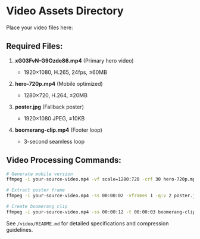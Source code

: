 # Video Assets Directory

Place your video files here:

## Required Files:

1. **xG03FvN-G9Ozde86.mp4** (Primary hero video)
   - 1920×1080, H.265, 24fps, ≤60MB
   
2. **hero-720p.mp4** (Mobile optimized)
   - 1280×720, H.264, ≤20MB
   
3. **poster.jpg** (Fallback poster)
   - 1920×1080 JPEG, ≤10KB
   
4. **boomerang-clip.mp4** (Footer loop)
   - 3-second seamless loop

## Video Processing Commands:

```bash
# Generate mobile version
ffmpeg -i your-source-video.mp4 -vf scale=1280:720 -crf 30 hero-720p.mp4

# Extract poster frame
ffmpeg -i your-source-video.mp4 -ss 00:00:02 -vframes 1 -q:v 2 poster.jpg

# Create boomerang clip
ffmpeg -i your-source-video.mp4 -ss 00:00:12 -t 00:00:03 boomerang-clip.mp4
```

See `/video/README.md` for detailed specifications and compression guidelines. 